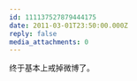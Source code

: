 ```yaml
---
id: 111137527879444175
date: 2011-03-01T23:50:00.000Z
reply: false
media_attachments: 0
---
```


终于基本上戒掉微博了。 ​​​​

